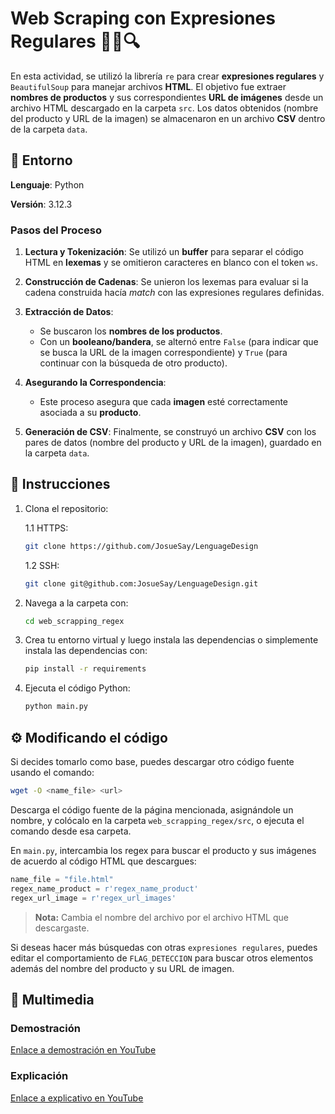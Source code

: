 # Web Scraping con Expresiones Regulares 🧑‍💻🔍

En esta actividad, se utilizó la librería `re` para crear **expresiones regulares** y `BeautifulSoup` para manejar archivos **HTML**. El objetivo fue extraer **nombres de productos** y sus correspondientes **URL de imágenes** desde un archivo HTML descargado en la carpeta `src`. Los datos obtenidos (nombre del producto y URL de la imagen) se almacenaron en un archivo **CSV** dentro de la carpeta `data`.

## 🐍 Entorno

**Lenguaje**: Python

**Versión**: 3.12.3

### Pasos del Proceso

1. **Lectura y Tokenización**: Se utilizó un **buffer** para separar el código HTML en **lexemas** y se omitieron caracteres en blanco con el token `ws`.

2. **Construcción de Cadenas**: Se unieron los lexemas para evaluar si la cadena construida hacía *match* con las expresiones regulares definidas.

3. **Extracción de Datos**:

   - Se buscaron los **nombres de los productos**.
   - Con un **booleano/bandera**, se alternó entre `False` (para indicar que se busca la URL de la imagen correspondiente) y `True` (para continuar con la búsqueda de otro producto).

4. **Asegurando la Correspondencia**:

   - Este proceso asegura que cada **imagen** esté correctamente asociada a su **producto**.

5. **Generación de CSV**: Finalmente, se construyó un archivo **CSV** con los pares de datos (nombre del producto y URL de la imagen), guardado en la carpeta `data`.

## 📜 Instrucciones

1. Clona el repositorio:

   1.1 HTTPS:

    ```bash
    git clone https://github.com/JosueSay/LenguageDesign
    ```

   1.2 SSH:

    ```bash
    git clone git@github.com:JosueSay/LenguageDesign.git
    ```

2. Navega a la carpeta con:

   ```bash
   cd web_scrapping_regex
   ```

3. Crea tu entorno virtual y luego instala las dependencias o simplemente instala las dependencias con:

   ```bash
   pip install -r requirements
   ```

4. Ejecuta el código Python:

   ```bash
   python main.py
   ```

## ⚙️ Modificando el código

Si decides tomarlo como base, puedes descargar otro código fuente usando el comando:

```bash
wget -O <name_file> <url>
```

Descarga el código fuente de la página mencionada, asignándole un nombre, y colócalo en la carpeta `web_scrapping_regex/src`, o ejecuta el comando desde esa carpeta.

En `main.py`, intercambia los regex para buscar el producto y sus imágenes de acuerdo al código HTML que descargues:

```python
name_file = "file.html"
regex_name_product = r'regex_name_product'
regex_url_image = r'regex_url_images'
```

> **Nota:** Cambia el nombre del archivo por el archivo HTML que descargaste.

Si deseas hacer más búsquedas con otras `expresiones regulares`, puedes editar el comportamiento de `FLAG_DETECCION` para buscar otros elementos además del nombre del producto y su URL de imagen.

## 🎥 Multimedia

### Demostración

[Enlace a demostración en YouTube](https://youtu.be/vYqSOCZqxDY)

### Explicación

[Enlace a explicativo en YouTube](https://youtu.be/qIZ97Qx9ews)
